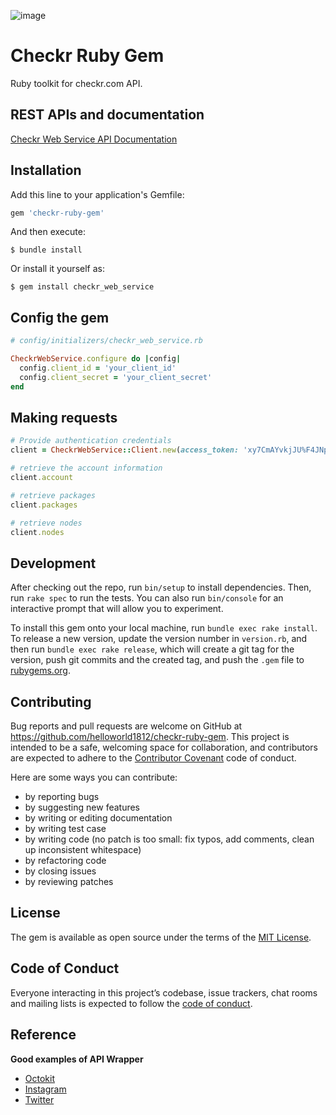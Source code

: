 ![image](https://user-images.githubusercontent.com/1224077/192267419-0cb46ddf-22dc-4211-adfe-dddba503340c.png)

# Checkr Ruby Gem

Ruby toolkit for checkr.com API.

## REST APIs and documentation
 
[Checkr Web Service API Documentation](https://docs.checkr.com/)
 
## Installation

Add this line to your application's Gemfile:

```ruby
gem 'checkr-ruby-gem'
```

And then execute:

    $ bundle install

Or install it yourself as:

    $ gem install checkr_web_service

## Config the gem

```ruby
# config/initializers/checkr_web_service.rb

CheckrWebService.configure do |config|
  config.client_id = 'your_client_id'
  config.client_secret = 'your_client_secret' 
end
```

## Making requests

```ruby
# Provide authentication credentials
client = CheckrWebService::Client.new(access_token: 'xy7CmAYvkjJU%F4JNpf7H*W1V')

# retrieve the account information
client.account

# retrieve packages
client.packages

# retrieve nodes
client.nodes
```


## Development

After checking out the repo, run `bin/setup` to install dependencies. Then, run `rake spec` to run the tests. You can also run `bin/console` for an interactive prompt that will allow you to experiment.

To install this gem onto your local machine, run `bundle exec rake install`. To release a new version, update the version number in `version.rb`, and then run `bundle exec rake release`, which will create a git tag for the version, push git commits and the created tag, and push the `.gem` file to [rubygems.org](https://rubygems.org).

## Contributing

Bug reports and pull requests are welcome on GitHub at https://github.com/helloworld1812/checkr-ruby-gem. This project is intended to be a safe, welcoming space for collaboration, and contributors are expected to adhere to the [Contributor Covenant](http://contributor-covenant.org) code of conduct.

Here are some ways you can contribute:

- by reporting bugs
- by suggesting new features
- by writing or editing documentation
- by writing test case
- by writing code (no patch is too small: fix typos, add comments, clean up inconsistent whitespace)
- by refactoring code
- by closing issues
- by reviewing patches

## License

The gem is available as open source under the terms of the [MIT License](https://opensource.org/licenses/MIT).

## Code of Conduct

Everyone interacting in this project’s codebase, issue trackers, chat rooms and mailing lists is expected to follow the [code of conduct](https://github.com/[USERNAME]/wotc-ruby-gem/blob/master/CODE_OF_CONDUCT.md).

## Reference

**Good examples of API Wrapper**

- [Octokit](https://github.com/octokit/octokit.rb/blob/master/lib/octokit/client.rb)
- [Instagram](https://github.com/Instagram/instagram-ruby-gem/blob/master/lib/instagram/client.rb)
- [Twitter](https://github.com/sferik/twitter/blob/master/lib/twitter/rest/api.rb)

